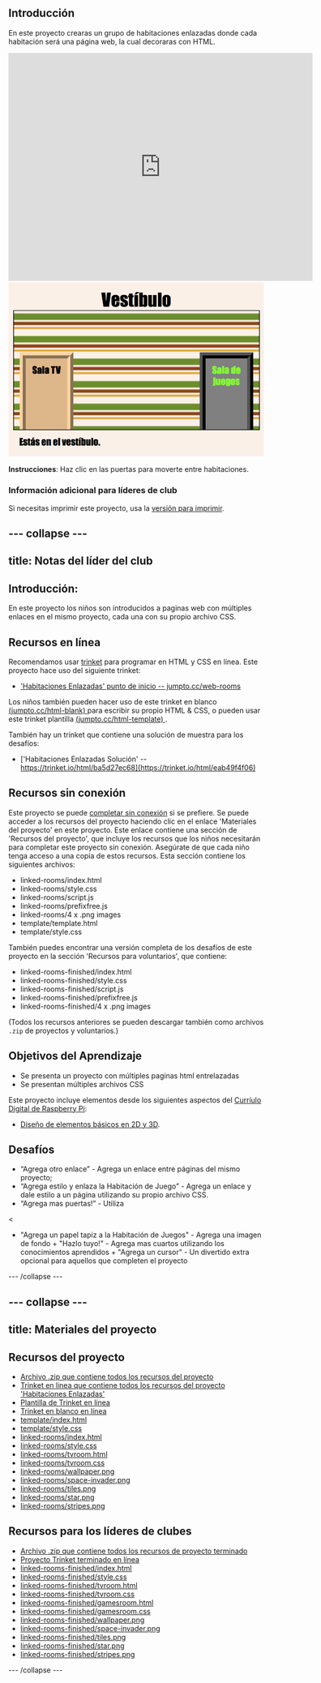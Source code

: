 ## Introducción

En este proyecto crearas un grupo de habitaciones enlazadas donde cada habitación será una página web, la cual decoraras con HTML.

<div class="trinket">
  <iframe src="https://trinket.io/embed/html/eab49f4f06?outputOnly=true&start=result" width="600" height="450" frameborder="0" marginwidth="0" marginheight="0" allowfullscreen>
  </iframe>
  <img src="images/rooms-hall-finished.png">
</div>

**Instrucciones**: Haz clic en las puertas para moverte entre habitaciones.

### Información adicional para líderes de club

Si necesitas imprimir este proyecto, usa la [versión para imprimir](https://projects.raspberrypi.org/en/projects/linked-rooms/print).

## \--- collapse \---

## title: Notas del líder del club

## Introducción:

En este proyecto los niños son introducidos a paginas web con múltiples enlaces en el mismo proyecto, cada una con su propio archivo CSS.

## Recursos en línea

Recomendamos usar [trinket](https://trinket.io/) para programar en HTML y CSS en línea. Este proyecto hace uso del siguiente trinket:

* ['Habitaciones Enlazadas' punto de inicio -- jumpto.cc/web-rooms](https://trinket.io/html/f1486ddb24)

Los niños también pueden hacer uso de este trinket en blanco [ (jumpto.cc/html-blank) ](http://jumpto.cc/html-blank) para escribir su propio HTML & CSS, o pueden usar este trinket plantilla [ (jumpto.cc/html-template) ](http://jumpto.cc/html-template).

También hay un trinket que contiene una solución de muestra para los desafíos:

* ['Habitaciones Enlazadas Solución' -- https://trinket.io/html/ba5d27ec68](https://trinket.io/html/eab49f4f06)

## Recursos sin conexión

Este proyecto se puede [completar sin conexión](https://www.codeclubprojects.org/en-GB/resources/webdev-working-offline/) si se prefiere. Se puede acceder a los recursos del proyecto haciendo clic en el enlace 'Materiales del proyecto' en este proyecto. Este enlace contiene una sección de 'Recursos del proyecto', que incluye los recursos que los niños necesitarán para completar este proyecto sin conexión. Asegúrate de que cada niño tenga acceso a una copia de estos recursos. Esta sección contiene los siguientes archivos:

* linked-rooms/index.html
* linked-rooms/style.css
* linked-rooms/script.js
* linked-rooms/prefixfree.js
* linked-rooms/4 x .png images
* template/template.html
* template/style.css

También puedes encontrar una versión completa de los desafíos de este proyecto en la sección 'Recursos para voluntarios', que contiene:

* linked-rooms-finished/index.html
* linked-rooms-finished/style.css
* linked-rooms-finished/script.js
* linked-rooms-finished/prefixfree.js
* linked-rooms-finished/4 x .png images

(Todos los recursos anteriores se pueden descargar también como archivos `.zip` de proyectos y voluntarios.)

## Objetivos del Aprendizaje

* Se presenta un proyecto con múltiples paginas html entrelazadas
* Se presentan múltiples archivos CSS

Este proyecto incluye elementos desde los siguientes aspectos del [Curríulo Digital de Raspberry Pi](http://rpf.io/curriculum):

* [Diseño de elementos básicos en 2D y 3D](https://www.raspberrypi.org/curriculum/design/creator).

## Desafíos

* “Agrega otro enlace” - Agrega un enlace entre páginas del mismo proyecto;
* “Agrega estilo y enlaza la Habitación de Juego” - Agrega un enlace y dale estilo a un página utilizando su propio archivo CSS. 
* “Agrega mas puertas!” - Utiliza 

<

+ "Agrega un papel tapiz a la Habitación de Juegos" - Agrega una imagen de fondo + "Hazlo tuyo!" - Agrega mas cuartos utilizando los conocimientos aprendidos + "Agrega un cursor" - Un divertido extra opcional para aquellos que completen el proyecto

\--- /collapse \---

## \--- collapse \---

## title: Materiales del proyecto

## Recursos del proyecto

* [Archivo .zip que contiene todos los recursos del proyecto](resources/rooms-project-resources.zip)
* [Trinket en linea que contiene todos los recursos del proyecto 'Habitaciones Enlazadas'](http://jumpto.cc/web-rooms)
* [Plantilla de Trinket en línea](http://jumpto.cc/trinket-template)
* [Trinket en blanco en línea](http://jumpto.cc/trinket-blank)
* [template/index.html](resources/template-index.html)
* [template/style.css](resources/template-style.css)
* [linked-rooms/index.html](resources/linked-rooms-index.html)
* [linked-rooms/style.css](resources/linked-rooms-style.css)
* [linked-rooms/tvroom.html](resources/linked-rooms-tvroom.html)
* [linked-rooms/tvroom.css](resources/linked-rooms-tvroom.css)
* [linked-rooms/wallpaper.png](resources/linked-rooms-wallpaper.png)
* [linked-rooms/space-invader.png](resources/linked-rooms-space-invader.png)
* [linked-rooms/tiles.png](resources/linked-rooms-tiles.png)
* [linked-rooms/star.png](resources/linked-rooms-star.png)
* [linked-rooms/stripes.png](resources/linked-rooms-stripes.png)

## Recursos para los líderes de clubes

* [Archivo .zip que contiene todos los recursos de proyecto terminado](resources/rooms-volunteer-resources.zip)
* [Proyecto Trinket terminado en línea](https://trinket.io/html/eab49f4f06)
* [linked-rooms-finished/index.html](resources/linked-rooms-finished-index.html)
* [linked-rooms-finished/style.css](resources/linked-rooms-finished-style.css)
* [linked-rooms-finished/tvroom.html](resources/linked-rooms-finished-tvroom.html)
* [linked-rooms-finished/tvroom.css](resources/linked-rooms-finished-tvroom.css)
* [linked-rooms-finished/gamesroom.html](resources/linked-rooms-finished-gamesroom.html)
* [linked-rooms-finished/gamesroom.css](resources/linked-rooms-finished-gamesroom.css)
* [linked-rooms-finished/wallpaper.png](resources/linked-rooms-finished-wallpaper.png)
* [linked-rooms-finished/space-invader.png](resources/linked-rooms-finished-space-invader.png)
* [linked-rooms-finished/tiles.png](resources/linked-rooms-finished-tiles.png)
* [linked-rooms-finished/star.png](resources/linked-rooms-finished-star.png)
* [linked-rooms-finished/stripes.png](resources/linked-rooms-finished-stripes.png)

\--- /collapse \---